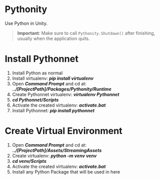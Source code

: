 # Pythonity
Use Python in Unity.

> **Important**: Make sure to call `Pythonity.Shutdown()` after finishing, usually when the application quits.

# Install Pythonnet
1. Install Python as normal
2. Install virtualenv: _**pip install virtualenv**_
3. Open _**Command Prompt**_ and cd at: _**../[ProjectPath]/Packages/Pythonity/Runtime**_
4. Create Pythonnet virtualenv: _**virtualenv Pythonnet**_
5. _**cd Pythonnet/Scripts**_
6. Activate the created virtualenv: _**activate.bat**_
7. Install Pythonnet: _**pip install pythonnet**_

# Create Virtual Environment
1. Open _**Command Prompt**_ and cd at: _**../[ProjectPath]/Assets/StreamingAssets**_
2. Create virtualenv: _**python -m venv venv**_
3. _**cd venv/Scripts**_
4. Activate the created virtualenv: _**activate.bat**_
5. Install any Python Package that will be used in here
